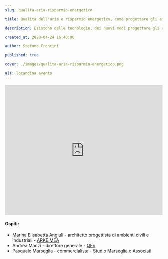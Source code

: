 ```yaml
---
slug: qualita-aria-risparmio-energetico

title: Qualità dell'aria e risparmio energetico, come progettare gli ambienti di lavoro in tempi di coronavirus

description: Esistono delle tecnologie, dei nuovi modi progettare gli ambienti che riducano i consumi energetici e allo stempo migliorino la qualità dell'aria?

created_at: 2020-04-24 16:40:00

author: Stefano Frontini

published: true

cover: ./images/qualita-aria-risparmio-energetico.png

alt: locandina evento
---
```


<p></p>
<iframe title="Qualità dell'aria e risparmio energetico, come progettare gli ambienti di lavoro in tempi di coronavirus" style="width:100%; height:415px;" src="https://www.youtube.com/embed/KRgA4s8e9Ps?enablejsapi=1" frameborder="0" allow="accelerometer; autoplay; encrypted-media; gyroscope; picture-in-picture" allowfullscreen></iframe>
<p></p>

#### Ospiti:

- Marina Elisabetta Angiuli - architetto progettista di ambienti civili e industriali - [ARKE MEA](http://www.arke.cloud/)
- Andrea Manzi - direttore generale - [QEn](https://www.qen-qe.com/)
- Pasquale Marseglia - commercialista - [Studio Marseglia e Associati](http://www.studiomarsegliaeassociati.it/)
